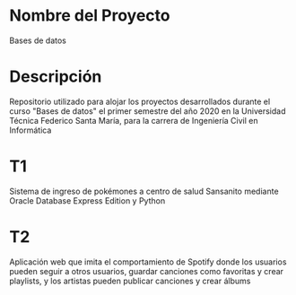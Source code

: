 # Nombre del Proyecto

Bases de datos

# Descripción

Repositorio utilizado para alojar los proyectos desarrollados durante el curso "Bases de datos" el primer semestre del año 2020 en la Universidad Técnica Federico Santa María, para la carrera de Ingeniería Civil en Informática

# T1

Sistema de ingreso de pokémones a centro de salud Sansanito mediante Oracle Database Express Edition y Python

# T2

Aplicación web que imita el comportamiento de Spotify donde los usuarios pueden seguir a otros usuarios, guardar canciones como favoritas y crear playlists, y los artistas pueden publicar canciones y crear álbums